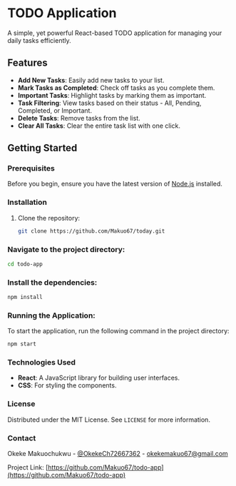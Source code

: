 # TODO Application

A simple, yet powerful React-based TODO application for managing your daily tasks efficiently.

## Features

- **Add New Tasks**: Easily add new tasks to your list.
- **Mark Tasks as Completed**: Check off tasks as you complete them.
- **Important Tasks**: Highlight tasks by marking them as important.
- **Task Filtering**: View tasks based on their status - All, Pending, Completed, or Important.
- **Delete Tasks**: Remove tasks from the list.
- **Clear All Tasks**: Clear the entire task list with one click.

## Getting Started

### Prerequisites

Before you begin, ensure you have the latest version of [Node.js](https://nodejs.org/) installed.

### Installation

1. Clone the repository:
   ```bash
   git clone https://github.com/Makuo67/today.git
   ```

### Navigate to the project directory:

```bash
cd todo-app
```

### Install the dependencies:

```bash
npm install
```

### Running the Application:

To start the application, run the following command in the project directory:

```bash
npm start
```

### Technologies Used

- **React**: A JavaScript library for building user interfaces.
- **CSS**: For styling the components.

### License

Distributed under the MIT License. See `LICENSE` for more information.

### Contact

Okeke Makuochukwu - [@OkekeCh72667362](https://twitter.com/OkekeCh72667362) - okekemakuo67@gmail.com

Project Link: [https://github.com/Makuo67/todo-app](https://github.com/Makuo67/todo-app)
